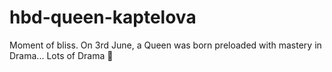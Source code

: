 # hbd-queen-kaptelova
Moment of bliss. On 3rd June, a Queen was born preloaded with mastery in Drama... Lots of Drama 🤩
